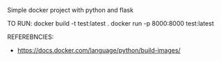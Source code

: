 Simple docker project with python and flask

TO RUN:
 docker build -t test:latest .
 docker run -p 8000:8000 test:latest


REFEREBNCIES:
 - https://docs.docker.com/language/python/build-images/


